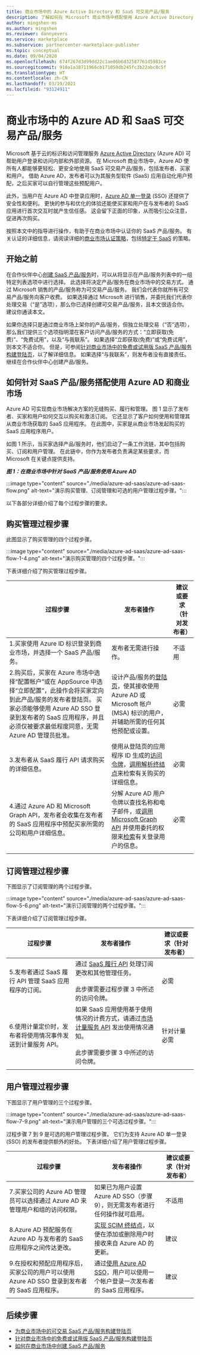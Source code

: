 ```yaml
---
title: 商业市场中的 Azure Active Directory 和 SaaS 可交易产品/服务
description: 了解如何在 Microsoft 商业市场中搭配使用 Azure Active Directory 和 SaaS 可交易产品/服务。
author: mingshen-ms
ms.author: mingshen
ms.reviewer: dannyevers
ms.service: marketplace
ms.subservice: partnercenter-marketplace-publisher
ms.topic: conceptual
ms.date: 09/04/2020
ms.openlocfilehash: 674f267d3d99dd22c1ae06b6d32587761d5983ce
ms.sourcegitcommit: 910a1a38711966cb171050db245fc3b22abc8c5f
ms.translationtype: HT
ms.contentlocale: zh-CN
ms.lasthandoff: 03/19/2021
ms.locfileid: "93124911"
---
```

# <a name="azure-ad-and-transactable-saas-offers-in-the-commercial-marketplace"></a>商业市场中的 Azure AD 和 SaaS 可交易产品/服务

Microsoft 基于云的标识和访问管理服务 [Azure Active Directory](../active-directory/fundamentals/active-directory-whatis.md) (Azure AD) 可帮助用户登录和访问内部和外部资源。 在 Microsoft 商业市场中，Azure AD 使所有人都能够更轻松、更安全地使用 SaaS 可交易产品/服务，包括发布者、买家和用户。 借助 Azure AD，发布者可以为其服务型软件 (SaaS) 应用自动化用户预配，之后买家可以自行管理这些预配用户。 

此外，当用户在 Azure AD 中登录应用时，[Azure AD 单一登录](../active-directory/manage-apps/what-is-single-sign-on.md) (SSO) 还提供了安全性和便利。 更快的参与和优化的体验还能使买家和用户在与发布者的 SaaS 应用进行首次交互时就产生信任感。 这会留下正面的印象，从而吸引公众注意，促进再次购买。

按照本文中的指导进行操作，有助于在商业市场中认证你的 SaaS 产品/服务。 有关认证的详细信息，请阅读详细的[商业市场认证策略](/legal/marketplace/certification-policies#100-general)，包括[特定于 SaaS](/legal/marketplace/certification-policies#1000-software-as-a-service-saas) 的策略。

## <a name="before-you-begin"></a>开始之前

在合作伙伴中心[创建 SaaS 产品/服务](./create-new-saas-offer.md)时，可以从将显示在产品/服务列表中的一组特定列表选项中进行选择。 此选择将决定产品/服务在商业市场中的交易方式。 通过 Microsoft 销售的产品/服务称为可交易产品/服务。 我们会代表你就所有可交易产品/服务向客户收费。 如果选择通过 Microsoft 进行销售，并委托我们代表你处理交易（“是”选项），那么你已选择创建可交易产品/服务，且本文很适合你。 建议你通读本文。

如果你选择只是通过商业市场上架你的产品/服务，但独立处理交易（“否”选项），那么我们提供三个选项指明潜在客户访问产品/服务的方式：“立即获取(免费)”、“免费试用”，以及“与我联系”。 如果选择“立即获取(免费)”或“免费试用”，则本文不适合你。 但是，可参阅[针对商业市场中的免费或试用版 SaaS 产品/服务构建登陆页](./azure-ad-free-or-trial-landing-page.md)，以了解详细信息。 如果选择“与我联系”，则发布者没有直接责任。 继续在合作伙伴中心创建产品/服务。

## <a name="how-azure-ad-works-with-the-commercial-marketplace-for-saas-offers"></a>如何针对 SaaS 产品/服务搭配使用 Azure AD 和商业市场

Azure AD 可实现商业市场解决方案的无缝购买、履行和管理。 图 1 显示了发布者、买家和用户如何交互以购买和激活订阅。 它还显示了客户如何使用和管理其从商业市场获取的 SaaS 应用程序。 在此图中，买家是从商业市场发起购买的 SaaS 应用程序用户。

如图 1 所示，当买家选择产品/服务时，他们启动了一条工作流链，其中包括购买、订阅和用户管理。 在此链中，你作为发布者负责满足某些要求，而 Microsoft 在关键点提供支持。

***图 1：在商业市场中针对 SaaS 产品/服务使用 Azure AD***

:::image type="content" source="./media/azure-ad-saas/azure-ad-saas-flow.png" alt-text="演示购买管理、订阅管理和可选的用户管理过程步骤。":::

以下各部分详细介绍了每个过程步骤的要求。

## <a name="process-steps-for-purchase-management"></a>购买管理过程步骤

此图显示了购买管理的四个过程步骤。

:::image type="content" source="./media/azure-ad-saas/azure-ad-saas-flow-1-4.png" alt-text="演示购买管理的四个过程步骤。":::

下表详细介绍了购买管理过程步骤。

| 过程步骤 | 发布者操作 | 建议或要求（针对发布者） |
| ------------ | ------------- | ------------- |
| 1.买家使用 Azure ID 标识登录到商业市场，并选择一个 SaaS 产品/服务。 | 发布者无需进行操作。 | 不适用 |
| 2.购买后，买家在 Azure 市场中选择“配置帐户”或在 AppSource 中选择“立即配置”，此操作会将买家定向到此产品/服务的发布者登陆页。 买家必须能够使用 Azure AD SSO 登录到发布者的 SaaS 应用程序，并且必须仅被要求最低程度同意，无需 Azure AD 管理员批准。 | 设计产品/服务的[登陆页](azure-ad-transactable-saas-landing-page.md)，使其接收使用 Azure AD 或 Microsoft 帐户 (MSA) 标识的用户，并辅助所需的任何其他预配或设置。 | 必需 |
| 3.发布者从 SaaS 履行 API 请求购买的详细信息。 | 使用从登陆页的应用程序 ID 生成的[访问令牌](./partner-center-portal/pc-saas-registration.md)，[调用解析终结点](./partner-center-portal/pc-saas-fulfillment-api-v2.md#resolve-a-purchased-subscription)来检索有关购买的详细信息。 | 必需 |
| 4.通过 Azure AD 和 Microsoft Graph API，发布者会收集在发布者的 SaaS 应用程序中预配买家所需的公司和用户详细信息。  | 分解 Azure AD 用户令牌以查找名称和电子邮件，或[调用 Microsoft Graph API](/graph/use-the-api) 并使用委托的权限来[检索](/graph/api/user-get)有关登录用户的信息。 | 必需 |
||||

## <a name="process-steps-for-subscription-management"></a>订阅管理过程步骤

下图显示了订阅管理的两个过程步骤。

:::image type="content" source="./media/azure-ad-saas/azure-ad-saas-flow-5-6.png" alt-text="演示订阅管理的两个过程步骤。":::

下表详细介绍了订阅管理过程步骤。

| 过程步骤 | 发布者操作 | 建议或要求（针对发布者） |
| ------------ | ------------- | ------------- |
| 5.发布者通过 SaaS 履行 API 管理 SaaS 应用程序的订阅。 | 通过 [SaaS 履行 API](./partner-center-portal/pc-saas-fulfillment-api-v2.md) 处理订阅更改和其他管理任务。<br><br>此步骤需要过程步骤 3 中所述的访问令牌。 | 必需 |
| 6.使用计量定价时，发布者将使用情况事件发送到计量服务 API。 | 如果 SaaS 应用使用基于使用情况的计费方式，请通过[市场计量服务 API](./partner-center-portal/marketplace-metering-service-apis.md) 发出使用情况通知。<br><br>此步骤需要步骤 3 中所述的访问令牌。 | 针对计量必需 |
||||

## <a name="process-steps-for-user-management"></a>用户管理过程步骤

下图显示了用户管理的三个过程步骤。

:::image type="content" source="./media/azure-ad-saas/azure-ad-saas-flow-7-9.png" alt-text="演示用户管理的三个可选过程步骤。":::

过程步骤 7 到 9 是可选的用户管理过程步骤。 它们为支持 Azure AD 单一登录 (SSO) 的发布者提供额外的好处。 下表详细介绍了用户管理过程步骤。

| 过程步骤 | 发布者操作 | 建议或要求（针对发布者） |
| ------------ | ------------- | ------------- |
| 7.买家公司的 Azure AD 管理员可以选择通过 Azure AD 来管理用户和组的访问权限。 | 如果已为用户设置 Azure AD SSO（步骤 9），则无需发布者进行任何操作就可启用。 | 不适用 |
| 8.Azure AD 预配服务在 Azure AD 与发布者的 SaaS 应用程序之间传达更改。 | [实现 SCIM 终结点](../active-directory/app-provisioning/use-scim-to-provision-users-and-groups.md)，以便在添加或删除用户时接收来自 Azure AD 的更新。 | 建议 |
| 9.在授权和预配应用程序后，买家公司的用户可以使用 Azure AD SSO 登录到发布者的 SaaS 应用程序。 | 通过[使用 Azure AD SSO](../active-directory/manage-apps/what-is-single-sign-on.md)，用户可以使用一个帐户登录一次发布者的 SaaS 应用程序。 | 建议 |
||||

## <a name="next-steps"></a>后续步骤

- [为商业市场中的可交易 SaaS 产品/服务构建登陆页](azure-ad-transactable-saas-landing-page.md)
- [针对商业市场中的免费或试用版 SaaS 产品/服务构建登陆页](azure-ad-free-or-trial-landing-page.md)
- [如何在商业市场中创建 SaaS 产品/服务](create-new-saas-offer.md)